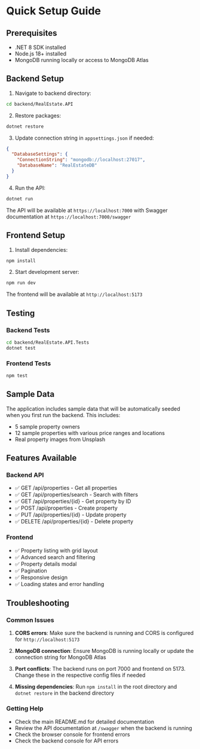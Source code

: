 # Quick Setup Guide

## Prerequisites
- .NET 8 SDK installed
- Node.js 18+ installed
- MongoDB running locally or access to MongoDB Atlas

## Backend Setup

1. Navigate to backend directory:
```bash
cd backend/RealEstate.API
```

2. Restore packages:
```bash
dotnet restore
```

3. Update connection string in `appsettings.json` if needed:
```json
{
  "DatabaseSettings": {
    "ConnectionString": "mongodb://localhost:27017",
    "DatabaseName": "RealEstateDB"
  }
}
```

4. Run the API:
```bash
dotnet run
```

The API will be available at `https://localhost:7000` with Swagger documentation at `https://localhost:7000/swagger`

## Frontend Setup

1. Install dependencies:
```bash
npm install
```

2. Start development server:
```bash
npm run dev
```

The frontend will be available at `http://localhost:5173`

## Testing

### Backend Tests
```bash
cd backend/RealEstate.API.Tests
dotnet test
```

### Frontend Tests
```bash
npm test
```

## Sample Data

The application includes sample data that will be automatically seeded when you first run the backend. This includes:
- 5 sample property owners
- 12 sample properties with various price ranges and locations
- Real property images from Unsplash

## Features Available

### Backend API
- ✅ GET /api/properties - Get all properties
- ✅ GET /api/properties/search - Search with filters
- ✅ GET /api/properties/{id} - Get property by ID
- ✅ POST /api/properties - Create property
- ✅ PUT /api/properties/{id} - Update property
- ✅ DELETE /api/properties/{id} - Delete property

### Frontend
- ✅ Property listing with grid layout
- ✅ Advanced search and filtering
- ✅ Property details modal
- ✅ Pagination
- ✅ Responsive design
- ✅ Loading states and error handling

## Troubleshooting

### Common Issues

1. **CORS errors**: Make sure the backend is running and CORS is configured for `http://localhost:5173`

2. **MongoDB connection**: Ensure MongoDB is running locally or update the connection string for MongoDB Atlas

3. **Port conflicts**: The backend runs on port 7000 and frontend on 5173. Change these in the respective config files if needed

4. **Missing dependencies**: Run `npm install` in the root directory and `dotnet restore` in the backend directory

### Getting Help

- Check the main README.md for detailed documentation
- Review the API documentation at `/swagger` when the backend is running
- Check the browser console for frontend errors
- Check the backend console for API errors
